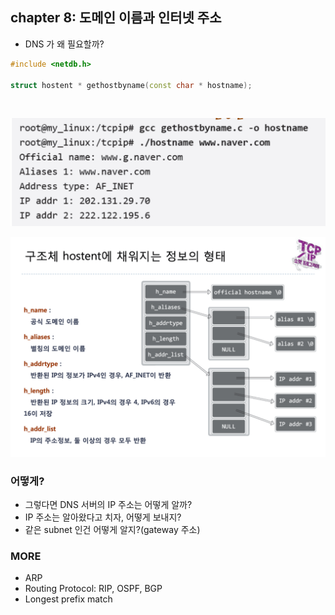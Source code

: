 ## chapter 8: 도메인 이름과 인터넷 주소
- DNS 가 왜 필요할까?

```cpp
#include <netdb.h>

struct hostent * gethostbyname(const char * hostname);
```
<br/>

![결과](/assets/dns_hostent_result.png)


![hostent](/assets/dns_hostent.png)


### 어떻게?
- 그렇다면 DNS 서버의 IP 주소는 어떻게 알까?
- IP 주소는 알아왔다고 치자, 어떻게 보내지?
- 같은 subnet 인건 어떻게 알지?(gateway 주소)


### MORE
- ARP
- Routing Protocol: RIP, OSPF, BGP
- Longest prefix match

